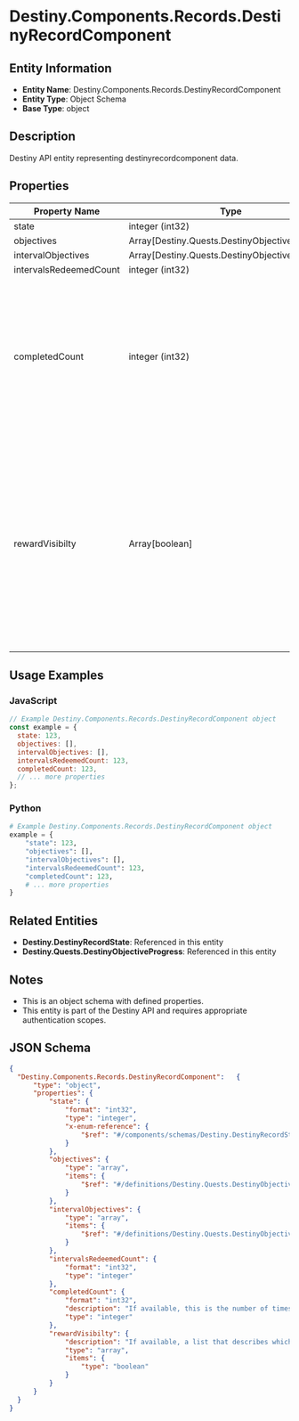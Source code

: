 # Destiny.Components.Records.DestinyRecordComponent

## Entity Information
- **Entity Name**: Destiny.Components.Records.DestinyRecordComponent
- **Entity Type**: Object Schema
- **Base Type**: object

## Description
Destiny API entity representing destinyrecordcomponent data.

## Properties

| Property Name | Type | Description | Required |
|---------------|------|-------------|----------|
| state | integer (int32) |  | No |
| objectives | Array[Destiny.Quests.DestinyObjectiveProgress] |  | No |
| intervalObjectives | Array[Destiny.Quests.DestinyObjectiveProgress] |  | No |
| intervalsRedeemedCount | integer (int32) |  | No |
| completedCount | integer (int32) | If available, this is the number of times this record has been completed. For example, the number of times a seal title has been gilded. | No |
| rewardVisibilty | Array[boolean] | If available, a list that describes which reward rewards should be shown (true) or hidden (false). This property is for regular record rewards, and not for interval objective rewards. | No |

## Usage Examples

### JavaScript
```javascript
// Example Destiny.Components.Records.DestinyRecordComponent object
const example = {
  state: 123,
  objectives: [],
  intervalObjectives: [],
  intervalsRedeemedCount: 123,
  completedCount: 123,
  // ... more properties
};
```

### Python
```python
# Example Destiny.Components.Records.DestinyRecordComponent object
example = {
    "state": 123,
    "objectives": [],
    "intervalObjectives": [],
    "intervalsRedeemedCount": 123,
    "completedCount": 123,
    # ... more properties
}
```

## Related Entities
- **Destiny.DestinyRecordState**: Referenced in this entity
- **Destiny.Quests.DestinyObjectiveProgress**: Referenced in this entity

## Notes
- This is an object schema with defined properties.
- This entity is part of the Destiny API and requires appropriate authentication scopes.

## JSON Schema
```json
{
  "Destiny.Components.Records.DestinyRecordComponent":   {
      "type": "object",
      "properties": {
          "state": {
              "format": "int32",
              "type": "integer",
              "x-enum-reference": {
                  "$ref": "#/components/schemas/Destiny.DestinyRecordState"
              }
          },
          "objectives": {
              "type": "array",
              "items": {
                  "$ref": "#/definitions/Destiny.Quests.DestinyObjectiveProgress"
              }
          },
          "intervalObjectives": {
              "type": "array",
              "items": {
                  "$ref": "#/definitions/Destiny.Quests.DestinyObjectiveProgress"
              }
          },
          "intervalsRedeemedCount": {
              "format": "int32",
              "type": "integer"
          },
          "completedCount": {
              "format": "int32",
              "description": "If available, this is the number of times this record has been completed. For example, the number of times a seal title has been gilded.",
              "type": "integer"
          },
          "rewardVisibilty": {
              "description": "If available, a list that describes which reward rewards should be shown (true) or hidden (false). This property is for regular record rewards, and not for interval objective rewards.",
              "type": "array",
              "items": {
                  "type": "boolean"
              }
          }
      }
  }
}
```

